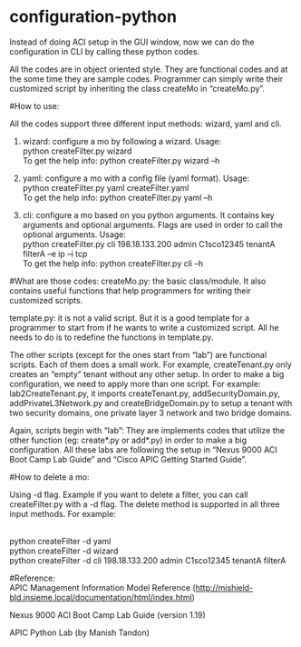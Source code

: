configuration-python
====================

Instead of doing ACI setup in the GUI window, now we can do the configuration in CLI by calling these python codes.

All the codes are in object oriented style.
They are functional codes and at the some time they are sample codes. Programmer can simply write their customized script by inheriting the class createMo in “createMo.py”.  


#How to use:

All the codes support three different input methods: wizard, yaml and cli.

1. wizard: configure a mo by following a wizard. Usage: 
<br>python createFilter.py wizard
<br>To get the help info: python createFilter.py wizard –h

2. yaml: configure a mo with a config file (yaml format). Usage:
<br>python createFilter.py yaml createFilter.yaml
<br>To get the help info: python createFilter.py yaml –h

3. cli: configure a mo based on you python arguments.  It contains key arguments and optional arguments. Flags are used in order to call the optional arguments. Usage:
<br>python createFilter.py cli 198.18.133.200 admin C1sco12345 tenantA filterA –e ip –i tcp 
<br>To get the help info: python createFilter.py cli –h


#What are those codes:
createMo.py: the basic class/module. It also contains useful functions that help programmers for writing their customized scripts.

template.py: it is not a valid script. But it is a good template for a programmer to start from if he wants to write a customized script. All he needs to do is to redefine the functions in template.py. 

The other scripts (except for the ones start from “lab”) are functional scripts. Each of them does a small work. For example, createTenant.py only creates an “empty” tenant without any other setup. In order to make a big configuration, we need to apply more than one script. For example: lab2CreateTenant.py, it imports createTenant.py, addSecurityDomain.py, addPrivateL3Network.py  and createBridgeDomain.py to setup a tenant with two security domains, one private layer 3 network and two bridge domains.

Again, scripts begin with “lab”: They are implements codes that utilize the other function (eg: create*.py or add*.py) in order to make a big configuration. All these labs are following the setup in “Nexus 9000 ACI Boot Camp Lab Guide” and “Cisco APIC Getting Started Guide”.


#How to delete a mo:

Using -d flag. Example if you want to delete a filter, you can call createFilter.py with a -d flag. The delete method is supported in all three input methods. For example:

<br>python createFilter -d yaml
<br>python createFilter -d wizard
<br>python createFilter -d cli 198.18.133.200 admin C1sco12345 tenantA filterA


#Reference:  
APIC Management Information Model Reference (http://mishield-bld.insieme.local/documentation/html/index.html)

Nexus 9000 ACI Boot Camp Lab Guide (version 1.19)

APIC Python Lab (by Manish Tandon)
